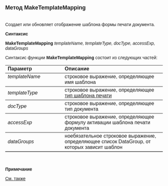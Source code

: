 ﻿<html>
<head>
<title>MakeTemplateMapping</title>
    <style type="text/css">
        .style1 {
            font-family: Arial;
        }
    </style>
</head>

<body>

<p><font size="4" face="Arial"><strong> 
Метод MakeTemplateMapping<br>
&nbsp;</strong></font></p>

<p class="label"><span class="style1">Создает или обновляет отображение шаблона 
    формы печати документа</span><font face="Arial">.</font></p>

<p class="label"><font face="Arial"><b>Синтаксис</b></font></p>

<p><font face="Arial"><strong>MakeTemplateMapping</strong><em> templateName, 
    templateType, docType, accessExp, dataGroups</em></font></p>

<p><font face="Arial">Синтаксис функции <strong>MakeTemplateMapping</strong>
состоит из следующих частей:</font></p>

<table border="1" cellPadding="5" cols="2" frame="below" rules="rows" width="758">
<TBODY>
  <tr vAlign="top">
    <td class="label" width="231"><font face="Arial"><b>Параметр</b></font></td>
    <td class="label" width="499"><font face="Arial"><strong>Описание</strong></font></td>
  </tr>
  <tr vAlign="top">
    <td width="231"><font face="Arial"><em> templateName</em></font></td>
    <td width="499"><font face="Arial">строковое выражение, определяющее имя шаблона</font></td>
  </tr>
  <tr>
    <td width="231"><font face="Arial"><em> templateType</em></font></td>
    <td width="499">
	    <font face="Arial">строковое выражение, определяющее 
	<a href="../../TemplateTypes.html">тип 
	шаблона печати</a></font></td>
  </tr>
  <tr>
    <td width="231"><font face="Arial"><em> docType</em></font></td>
    <td width="499"><font face="Arial">строковое выражение, определяющее 
	    тип документа</font></td>
  </tr>
  <tr>
    <td width="231"><font face="Arial"><em> accessExp</em></font></td>
    <td width="499"><font face="Arial">строковое выражение, определяющее 
	    формулу активации шаблона печати документа</font></td>
  </tr>
    <tr>
    <td width="231"><font face="Arial"><em> dataGroups</em></font></td>
    <td width="499"><font face="Arial">ноебязательное строковое выражение, определяющее 
	    список DataGroup, от которых зависит шаблон</font></td>
    </tr>
  </table>

<p class="label">&nbsp;</p>

<p class="label"><font face="Arial"><b>Примечание</b> </font></p>

<p class="label"><font face="Arial"><a href="../../functions.html">См. также</a></font></p>

</body>
</html>
